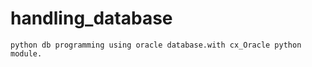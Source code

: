# handling_database 

    python db programming using oracle database.with cx_Oracle python module.
